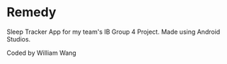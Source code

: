 # Remedy
Sleep Tracker App for my team's IB Group 4 Project. Made using Android Studios.

Coded by William Wang
